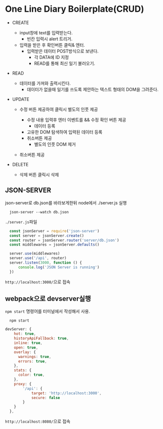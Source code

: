 # One Line Diary Boilerplate(CRUD)

- CREATE

  - input창에 text를 입력받는다.
    - 빈칸 입력시 alert 트리거.
  - 입력을 받은 후 확인버튼 클릭& 엔터.
    - 입력받은 데이터 POST방식으로 보낸다.
      - 각 DATA에 ID 지정
      - READ를 통해 최신 일기 불러오기.

- READ

  - 데이터를 가져와 출력시킨다.
    - 데이터가 없을때 일기를 쓰도록 제안하는 텍스트 형태의 DOM을 그려준다.

- UPDATE

  - 수정 버튼 제공하여 클릭시 별도의 인풋 제공

    - 수정 내용 입력후 엔터 이벤트를 && 수정 확인 버튼 제공
      - 데이터 등록
    - 고유한 DOM 탐색하여 입력된 데이터 등록
    - 취소버튼 제공
      - 별도의 인풋 DOM 제거

  - 취소버튼 제공

- DELETE
  - 삭제 버튼 클릭시 삭제

## JSON-SERVER

json-server로 db.json를 바라보게한뒤 node에서 ./server.js 실행

```shell
  json-server --watch db.json
```

`./server.js`파일
```javascript
  const jsonServer = require('json-server')
  const server = jsonServer.create()
  const router = jsonServer.router('server/db.json')
  const middlewares = jsonServer.defaults()

  server.use(middlewares)
  server.use('/api', router)  
  server.listen(3000, function () {
      console.log('JSON Server is running')
  })
```

`http://localhost:3000/`으로 접속

## webpack으로 devserver실행

`npm start` 명령어를 터미널에서 작성해서 사용.
```shell
  npm start
```

```javascript
devServer: {
    hot: true,
    historyApiFallback: true,
    inline: true,
    open: true,
    overlay: {
      warnings: true,
      errors: true,
    },
    stats: {
      color: true,
    },
    proxy: {
        '/api': {
            target: 'http://localhost:3000',
            secure: false
        }
    }
  },
```

`http://localhost:8080/`으로 접속
